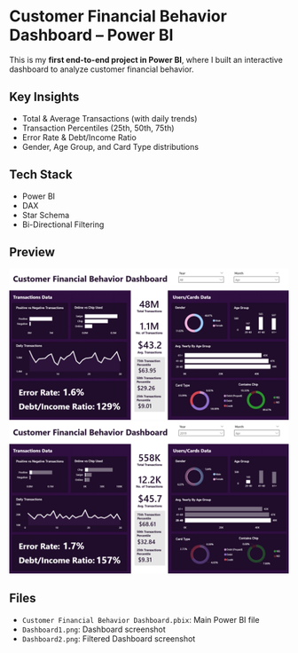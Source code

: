 # Customer Financial Behavior Dashboard – Power BI  

This is my **first end-to-end project in Power BI**, where I built an interactive dashboard to analyze customer financial behavior.  

## Key Insights  
- Total & Average Transactions (with daily trends)  
- Transaction Percentiles (25th, 50th, 75th)  
- Error Rate & Debt/Income Ratio  
- Gender, Age Group, and Card Type distributions  

## Tech Stack  
- Power BI  
- DAX  
- Star Schema  
- Bi-Directional Filtering  

## Preview  
![Dashboard Preview](Dashboard1.png)  
![Dashboard Preview](Dashboard2.png)  

## Files  
- `Customer Financial Behavior Dashboard.pbix`: Main Power BI file  
- `Dashboard1.png`: Dashboard screenshot
- `Dashboard2.png`: Filtered Dashboard screenshot  
